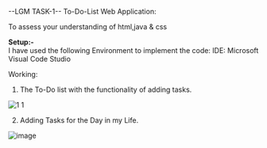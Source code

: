 --LGM TASK-1--
To-Do-List Web Application:

To assess your understanding of html,java & css

**Setup:-** <br/>
I have used the following Environment to implement the code:
IDE: Microsoft Visual Code Studio 

Working:

1) The To-Do list with the functionality of adding tasks.

![1 1](https://user-images.githubusercontent.com/96781172/214285617-1beda693-270f-4b28-9761-edc1da79fe3e.png)



2) Adding Tasks for the Day in my Life.

![image](https://user-images.githubusercontent.com/96781172/214285518-e5712569-9882-457a-9785-8ca6f41ab6ac.png)
